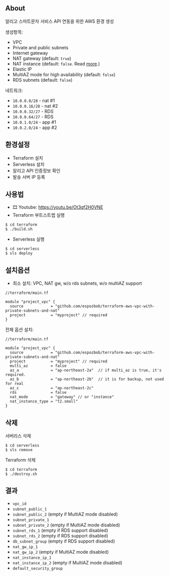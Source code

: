 ## About
알리고 스마트문자 서비스 API 연동을 위한 AWS 환경 생성

생성항목:
* VPC
* Private and public subnets
* Internet gateway
* NAT gateway (default: `true`)
* NAT instance (default: `false`. Read [more](https://docs.aws.amazon.com/AmazonVPC/latest/UserGuide/vpc-nat-comparison.html).)
* Elastic IP
* MultiAZ mode for high availability (default: `false`) 
* RDS subnets (default: `false`)

네트워크:
- `10.0.0.0/28` - nat #1
- `10.0.0.16/28` - nat #2
- `10.0.0.32/27` - RDS
- `10.0.0.64/27` - RDS
- `10.0.1.0/24` - app #1
- `10.0.2.0/24` - app #2

## 환경설정

* Terraform 설치
* Serverless 설치
* 알리고 API 인증정보 확인
* 발송 서버 IP 등록

## 사용법
* :film_strip: Youtube: https://youtu.be/Ot3qf2H0VNE
* Terraform 부트스트랩 실행

```
$ cd terraform
$ ./build.sh
```

* Serverless 실행

```
$ cd serverless
$ sls deploy

```

## 설치옵션

* 최소 설치: VPC, NAT gw, w/o rds subnets, w/o multiAZ support 

```
//terraform/main.tf

module "project_vpc" {
  source            = "github.com/espozbob/terraform-aws-vpc-with-private-subnets-and-nat"
  project           = "myproject" // required
}
```

전체 옵션 설치:
```
//terraform/main.tf

module "project_vpc" {
  source            = "github.com/espozbob/terraform-aws-vpc-with-private-subnets-and-nat"
  project           = "myproject" // required
  multi_az          = false
  az_a              = "ap-northeast-2a"  // if multi_az is true, it's required.
  az_b              = "ap-northeast-2b"  // it is for backup, not used for real
  az_c              = "ap-northeast-2c"  
  rds               = false
  nat_mode          = "gateway" // or "instance"
  nat_instance_type = "t2.small"
}
```

## 삭제

서버리스 삭제
```
$ cd serverless
$ sls remove

```

Terraform 삭제
```
$ cd terraform
$ ./destroy.sh
```




## 결과

* `vpc_id` 
* `subnet_public_1`
* `subnet_public_2` (empty if MultiAZ mode disabled)
* `subnet_private_1`
* `subnet_private_2` (empty if MultiAZ mode disabled)
* `subnet_rds_1` (empty if RDS support disabled)
* `subnet_rds_2` (empty if RDS support disabled)
* `db_subnet_group` (empty if RDS support disabled)
* `nat_gw_ip_1` 
* `nat_gw_ip_2` (empty if MultiAZ mode disabled)
* `nat_instance_ip_1` 
* `nat_instance_ip_2` (empty if MultiAZ mode disabled)
* `default_security_group` 
